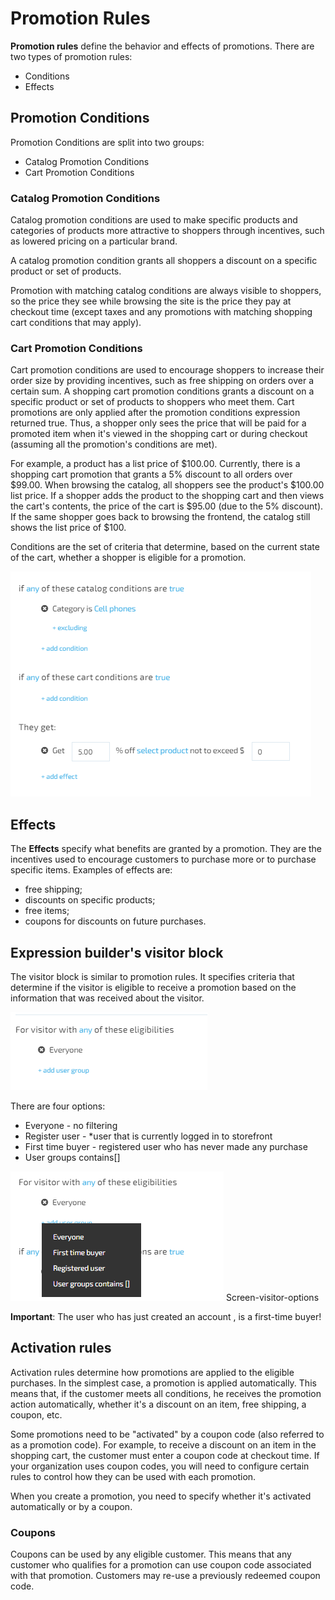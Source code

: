 # Promotion Rules

**Promotion rules** define the behavior and effects of promotions. There are two types of promotion rules:

* Conditions
* Effects

## Promotion Conditions

Promotion Conditions are split into two groups:

* Catalog Promotion Conditions
* Cart Promotion Conditions

### Catalog Promotion Conditions

Catalog promotion conditions are used to make specific products and categories of products more attractive to shoppers through incentives, such as lowered pricing on a particular brand.

A catalog promotion condition grants all shoppers a discount on a specific product or set of products.

 Promotion with matching catalog conditions are always visible to shoppers, so the price they see while browsing the site is the price they pay at checkout time (except taxes and any promotions with matching shopping cart conditions that may apply).

### Cart Promotion Conditions

Cart promotion conditions are used to encourage shoppers to increase their order size by providing incentives, such as free shipping on orders over a certain sum. A shopping cart promotion conditions grants a discount on a specific product or set of products to shoppers who meet them. Cart promotions are only applied after the promotion conditions expression returned true. Thus, a shopper only sees the price that will be paid for a promoted item when it's viewed in the shopping cart or during checkout (assuming all the promotion's conditions are met).

For example, a product has a list price of $100.00. Currently, there is a shopping cart promotion that grants a 5% discount to all orders over $99.00. When browsing the catalog, all shoppers see the product's $100.00 list price. If a shopper adds the product to the shopping cart and then views the cart's contents, the price of the cart is $95.00 (due to the 5% discount). If the same shopper goes back to browsing the frontend, the catalog still shows the list price of $100.

Conditions are the set of criteria that determine, based on the current state of the cart, whether a shopper is eligible for a promotion.

![Fig. Catalog Cart Conditions](media/screen-catalog-cart-conditions.png)

## Effects

The **Effects**  specify what benefits are granted by a promotion. They are the incentives used to encourage customers to purchase more or to purchase specific items. Examples of effects are:

* free shipping;
* discounts on specific products;
* free items;
* coupons for discounts on future purchases.

## Expression builder's visitor block

The visitor block is similar to promotion rules. It specifies criteria that determine if the visitor is eligible to receive a promotion based on the information that was received about the visitor.  

![Fig. Visitor Conditions](media/screen-visitor-conditions.png)

There are four options:

* Everyone - no filtering
* Register user - *user that is currently logged in to storefront
* First time buyer - registered user who has never made any purchase
* User groups contains[]

![Fig. Visitor Options](media/screen-visitor-options.png)
Screen-visitor-options

**Important**: The user who has just created an account , is a first-time buyer!

## Activation rules

Activation rules determine how promotions are applied to the eligible purchases. In the simplest case, a promotion is applied automatically. This means that, if the customer meets all conditions, he receives the promotion action automatically, whether it's a discount on an item, free shipping, a coupon, etc.

Some promotions need to be "activated" by a coupon code (also referred to as a promotion code). For example, to receive a discount on an item in the shopping cart, the customer must enter a coupon code at checkout time. If your organization uses coupon codes, you will need to configure certain rules to control how they can be used with each promotion.

When you create a promotion, you need to specify whether it's activated automatically or by a coupon.

### Coupons

Coupons can be used by any eligible customer. This means that any customer who qualifies for a promotion can use coupon code associated with that promotion. Customers may re-use a previously redeemed coupon code.

